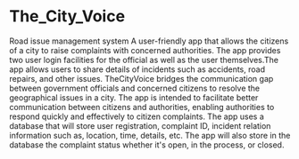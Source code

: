 # The_City_Voice
Road issue management system
A user-friendly app that allows the citizens of a city to raise complaints with concerned authorities. The app provides two user login facilities for the official as well as the user themselves.The app allows users to share details of incidents such as accidents, road repairs, and other issues. TheCityVoice bridges the communication gap between government officials and concerned citizens to resolve the geographical issues in a city. 
The app is intended to facilitate better communication between citizens and authorities, enabling authorities to respond quickly and effectively to citizen complaints. The app uses a database that will store user registration, complaint ID, incident relation information such as, location, time, details, etc. The app will also store in the database the complaint status whether it's open, in the process, or closed.
